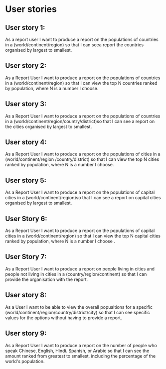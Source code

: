 # User stories
## User story 1:
As a report user I want to produce a report on the populations of countries in a  (world/continent/region) so that I can seea report the countries organised by largest to smallest.
## User story 2:
As a Report User I want to produce a report on the populations of countries in a (world/continent/region) so that I can view the top N countries ranked by population, where N is a number I choose.
## User story 3:
As a Report User I want to produce a report on the populations of countries in a (world/continent/region/country/district)so that I can see a report on the cities organised by largest to smallest.
## User story 4:
As a Report User I want to produce a report on the populations of cities in a (world/continent/region /country/district) so that I can view the top N cities ranked by population, where N is a number I choose.
## User story 5:
As a Report User I want to produce a report on the populations of capital cities in a (world/continent/region)so that I can see a report on capital cities organised by largest to smallest.
## User Story 6:
As a Report User I want to produce a report on the populations of capital cities in a (world/continent/region) so that I can view the top N capital cities ranked by population, where N is a number I choose .
## User Story 7:
As a Report User I want to produce a report on people living in cities and people not living in cities in a (country/region/continent) so that I can provide the organisation with the report.
## User story 8: 
As a User I want to be able to view the overall popualtions for a specific (world/continent/region/country/district/city) so that I can see specific values for the options without having to provide a report.
## User story 9:
As a Report User I want to produce a report on the number of people who speak Chinese, English, Hindi. Spanish, or Arabic so that I can see the amount ranked from greatest to smallest, including the percentage of the world's population.